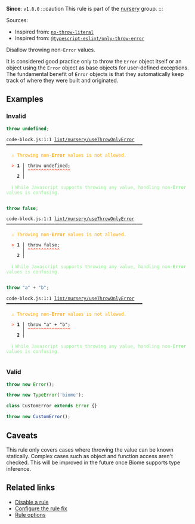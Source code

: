 **Since**: `v1.8.0`
:::caution
This rule is part of the [nursery](/linter/rules/#nursery) group.
:::

Sources: 
- Inspired from: <a href="https://eslint.org/docs/latest/rules/no-throw-literal" target="_blank"><code>no-throw-literal</code></a>
- Inspired from: <a href="https://typescript-eslint.io/rules/only-throw-error" target="_blank"><code>@typescript-eslint/only-throw-error</code></a>

Disallow throwing non-`Error` values.

It is considered good practice only to throw the `Error` object itself or an object using the `Error` object
as base objects for user-defined exceptions. The fundamental benefit of `Error` objects is that they automatically
keep track of where they were built and originated.

## Examples

### Invalid

```js
throw undefined;
```

<pre class="language-text"><code class="language-text">code-block.js:1:1 <a href="https://biomejs.dev/linter/rules/use-throw-only-error">lint/nursery/useThrowOnlyError</a> ━━━━━━━━━━━━━━━━━━━━━━━━━━━━━━━━━━━━━━━━━━━━━━━━━━━

<strong><span style="color: Orange;">  </span></strong><strong><span style="color: Orange;">⚠</span></strong> <span style="color: Orange;">Throwing non-</span><span style="color: Orange;"><strong>Error</strong></span><span style="color: Orange;"> values is not allowed.</span>
  
<strong><span style="color: Tomato;">  </span></strong><strong><span style="color: Tomato;">&gt;</span></strong> <strong>1 │ </strong>throw undefined;
   <strong>   │ </strong><strong><span style="color: Tomato;">^</span></strong><strong><span style="color: Tomato;">^</span></strong><strong><span style="color: Tomato;">^</span></strong><strong><span style="color: Tomato;">^</span></strong><strong><span style="color: Tomato;">^</span></strong><strong><span style="color: Tomato;">^</span></strong><strong><span style="color: Tomato;">^</span></strong><strong><span style="color: Tomato;">^</span></strong><strong><span style="color: Tomato;">^</span></strong><strong><span style="color: Tomato;">^</span></strong><strong><span style="color: Tomato;">^</span></strong><strong><span style="color: Tomato;">^</span></strong><strong><span style="color: Tomato;">^</span></strong><strong><span style="color: Tomato;">^</span></strong><strong><span style="color: Tomato;">^</span></strong><strong><span style="color: Tomato;">^</span></strong>
    <strong>2 │ </strong>
  
<strong><span style="color: lightgreen;">  </span></strong><strong><span style="color: lightgreen;">ℹ</span></strong> <span style="color: lightgreen;">While Javascript supports throwing any value, handling non-</span><span style="color: lightgreen;"><strong>Error</strong></span><span style="color: lightgreen;"> values is confusing.</span>
  
</code></pre>

```js
throw false;
```

<pre class="language-text"><code class="language-text">code-block.js:1:1 <a href="https://biomejs.dev/linter/rules/use-throw-only-error">lint/nursery/useThrowOnlyError</a> ━━━━━━━━━━━━━━━━━━━━━━━━━━━━━━━━━━━━━━━━━━━━━━━━━━━

<strong><span style="color: Orange;">  </span></strong><strong><span style="color: Orange;">⚠</span></strong> <span style="color: Orange;">Throwing non-</span><span style="color: Orange;"><strong>Error</strong></span><span style="color: Orange;"> values is not allowed.</span>
  
<strong><span style="color: Tomato;">  </span></strong><strong><span style="color: Tomato;">&gt;</span></strong> <strong>1 │ </strong>throw false;
   <strong>   │ </strong><strong><span style="color: Tomato;">^</span></strong><strong><span style="color: Tomato;">^</span></strong><strong><span style="color: Tomato;">^</span></strong><strong><span style="color: Tomato;">^</span></strong><strong><span style="color: Tomato;">^</span></strong><strong><span style="color: Tomato;">^</span></strong><strong><span style="color: Tomato;">^</span></strong><strong><span style="color: Tomato;">^</span></strong><strong><span style="color: Tomato;">^</span></strong><strong><span style="color: Tomato;">^</span></strong><strong><span style="color: Tomato;">^</span></strong><strong><span style="color: Tomato;">^</span></strong>
    <strong>2 │ </strong>
  
<strong><span style="color: lightgreen;">  </span></strong><strong><span style="color: lightgreen;">ℹ</span></strong> <span style="color: lightgreen;">While Javascript supports throwing any value, handling non-</span><span style="color: lightgreen;"><strong>Error</strong></span><span style="color: lightgreen;"> values is confusing.</span>
  
</code></pre>

```js
throw "a" + "b";
```

<pre class="language-text"><code class="language-text">code-block.js:1:1 <a href="https://biomejs.dev/linter/rules/use-throw-only-error">lint/nursery/useThrowOnlyError</a> ━━━━━━━━━━━━━━━━━━━━━━━━━━━━━━━━━━━━━━━━━━━━━━━━━━━

<strong><span style="color: Orange;">  </span></strong><strong><span style="color: Orange;">⚠</span></strong> <span style="color: Orange;">Throwing non-</span><span style="color: Orange;"><strong>Error</strong></span><span style="color: Orange;"> values is not allowed.</span>
  
<strong><span style="color: Tomato;">  </span></strong><strong><span style="color: Tomato;">&gt;</span></strong> <strong>1 │ </strong>throw &quot;a&quot; + &quot;b&quot;;
   <strong>   │ </strong><strong><span style="color: Tomato;">^</span></strong><strong><span style="color: Tomato;">^</span></strong><strong><span style="color: Tomato;">^</span></strong><strong><span style="color: Tomato;">^</span></strong><strong><span style="color: Tomato;">^</span></strong><strong><span style="color: Tomato;">^</span></strong><strong><span style="color: Tomato;">^</span></strong><strong><span style="color: Tomato;">^</span></strong><strong><span style="color: Tomato;">^</span></strong><strong><span style="color: Tomato;">^</span></strong><strong><span style="color: Tomato;">^</span></strong><strong><span style="color: Tomato;">^</span></strong><strong><span style="color: Tomato;">^</span></strong><strong><span style="color: Tomato;">^</span></strong><strong><span style="color: Tomato;">^</span></strong><strong><span style="color: Tomato;">^</span></strong>
    <strong>2 │ </strong>
  
<strong><span style="color: lightgreen;">  </span></strong><strong><span style="color: lightgreen;">ℹ</span></strong> <span style="color: lightgreen;">While Javascript supports throwing any value, handling non-</span><span style="color: lightgreen;"><strong>Error</strong></span><span style="color: lightgreen;"> values is confusing.</span>
  
</code></pre>

### Valid

```js
throw new Error();
```

```js
throw new TypeError('biome');
```

```js
class CustomError extends Error {}

throw new CustomError();
```

## Caveats

This rule only covers cases where throwing the value can be known statically.
Complex cases such as object and function access aren't checked.
This will be improved in the future once Biome supports type inference.

## Related links

- [Disable a rule](/linter/#disable-a-lint-rule)
- [Configure the rule fix](/linter#configure-the-rule-fix)
- [Rule options](/linter/#rule-options)
